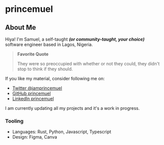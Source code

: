 # princemuel

## About Me

Hiya! I'm Samuel, a self-taught _**(or community-taught, your choice)**_ software engineer based in Lagos, Nigeria.

> **Favorite Quote**
>
> They were so preoccupied with whether or not they could, they didn't stop to think if they should.

If you like my material, consider following me on:

- [Twitter @iamprincemuel](https://twitter.com/iamprincemuel)
- [GitHub princemuel](https://github.com/princemuel)
- [LinkedIn princemuel](https://linkedin.com/in/princemuel)

I am currently updating all my projects and it's a work in progress.

### Tooling

- Languages: Rust, Python, Javascript, Typescript
- Design: Figma, Canva

<!--
Here are some ideas to get you started:

- 🔭 I’m currently working on ...
- 🌱 I’m currently learning ...
- 👯 I’m looking to collaborate on ...
- 🤔 I’m looking for help with ...
- 💬 Ask me about ...
- 📫 How to reach me: ...
- 😄 Pronouns: ...
- ⚡ Fun fact: ...
-->

<!-- ## Blog Posts -->

<!-- BLOG-POST-LIST:START -->

<!-- BLOG-POST-LIST:END -->
